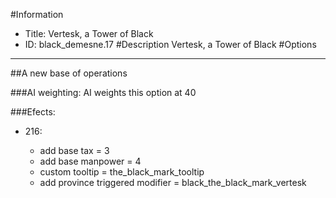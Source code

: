 #Information
 - Title: Vertesk, a Tower of Black
 - ID: black_demesne.17
#Description
Vertesk, a Tower of Black
#Options

___
##A new base of operations

###AI weighting:
AI weights this option at 40


###Efects:<ul><li>216:</li><ul><li>add base tax = 3</li><li>add base manpower = 4</li><li>custom tooltip = the_black_mark_tooltip</li><li>add province triggered modifier = black_the_black_mark_vertesk</li></ul></ul>
